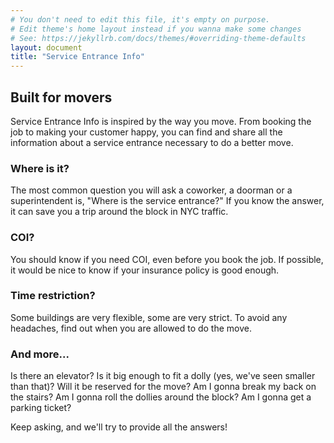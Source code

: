 ```yaml
---
# You don't need to edit this file, it's empty on purpose.
# Edit theme's home layout instead if you wanna make some changes
# See: https://jekyllrb.com/docs/themes/#overriding-theme-defaults
layout: document
title: "Service Entrance Info"
---
```

## Built for movers

Service Entrance Info is inspired by the way you move. From
booking the job to making your customer happy, you can find and share all the
information about a service entrance necessary to do a better move.

### Where is it?

The most common question you will ask a coworker, a doorman or a superintendent
is, "Where is the service entrance?" If you know the answer, it can
save you a trip around the block in NYC traffic.

### COI?

You should know if you need COI, even before you book the job. If
possible, it would be nice to know if your insurance policy is good enough.

### Time restriction?

Some buildings are very flexible, some are very strict. To avoid any headaches,
find out when you are allowed to do the move.

### And more...

Is there an elevator? Is it big enough to fit a dolly (yes, we've seen smaller
than that)? Will it be reserved for the move? Am I gonna break my back on the
stairs? Am I gonna roll the dollies around the block? Am I gonna get a
parking ticket?

Keep asking, and we'll try to provide all the answers!

